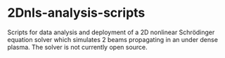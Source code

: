 2Dnls-analysis-scripts
======================

Scripts for data analysis and deployment of a 2D nonlinear Schrödinger equation solver which simulates 2 beams propagating in an under dense plasma. The solver is not currently open source.
